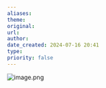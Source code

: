 ```yaml
---
aliases: 
theme: 
original: 
url: 
author: 
date_created: 2024-07-16 20:41
type: 
priority: false
---
```


![image.png](https://cdn.jsdelivr.net/gh/duanbiao2000/BlogGallery@main/picture/20240630141106.png)
